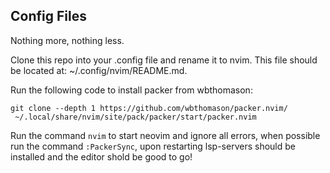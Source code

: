 ## Config Files
Nothing more, nothing less.

Clone this repo into your .config file and rename it to nvim. This file should be located at: ~/.config/nvim/README.md.

Run the following code to install packer from wbthomason:
```
git clone --depth 1 https://github.com/wbthomason/packer.nvim/
 ~/.local/share/nvim/site/pack/packer/start/packer.nvim
```

Run the command ``nvim`` to start neovim and ignore all errors, when possible run the command ``:PackerSync``, upon restarting lsp-servers should be installed and the editor shold be good to go!
